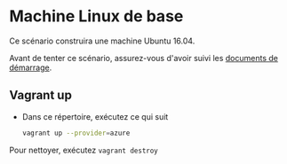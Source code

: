 # Machine Linux de base
Ce scénario construira une machine Ubuntu 16.04.

Avant de tenter ce scénario, assurez-vous d'avoir suivi les [documents de démarrage](../../README.md#commencer).

## Vagrant up
- Dans ce répertoire, exécutez ce qui suit
  ```bash
  vagrant up --provider=azure
  ```
  
Pour nettoyer, exécutez `vagrant destroy`
